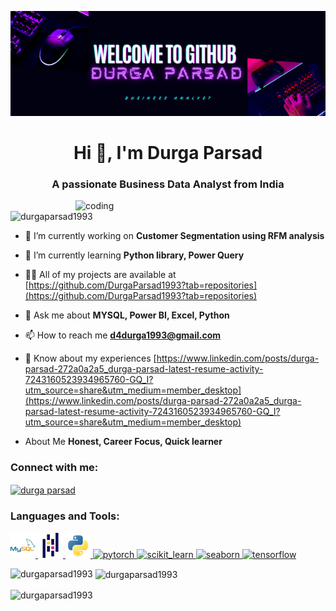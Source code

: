 
![logo](https://github.com/DurgaParsad1993/DurgaParsad1993/blob/main/Untitled%20design.png)

<h1 align="center">Hi 👋, I'm Durga Parsad</h1>
<h3 align="center">A passionate Business Data Analyst from India</h3>

<img align="right" alt="coding" width="400" src="https://i.gifer.com/75ez.gif">

<p align="left"> <img src="https://komarev.com/ghpvc/?username=durgaparsad1993&label=Profile%20views&color=0e75b6&style=flat" alt="durgaparsad1993" /> </p>

- 🔭 I’m currently working on **Customer Segmentation using RFM analysis**

- 🌱 I’m currently learning **Python library, Power Query**

- 👨‍💻 All of my projects are available at [https://github.com/DurgaParsad1993?tab=repositories](https://github.com/DurgaParsad1993?tab=repositories)

- 💬 Ask me about **MYSQL, Power BI, Excel, Python**

- 📫 How to reach me **d4durga1993@gmail.com**

- 📄 Know about my experiences [https://www.linkedin.com/posts/durga-parsad-272a0a2a5_durga-parsad-latest-resume-activity-7243160523934965760-GQ_I?utm_source=share&utm_medium=member_desktop](https://www.linkedin.com/posts/durga-parsad-272a0a2a5_durga-parsad-latest-resume-activity-7243160523934965760-GQ_I?utm_source=share&utm_medium=member_desktop)

- About Me **Honest, Career Focus, Quick learner**

<h3 align="left">Connect with me:</h3>
<p align="left">
<a href="https://linkedin.com/in/durga parsad" target="blank"><img align="center" src="https://raw.githubusercontent.com/rahuldkjain/github-profile-readme-generator/master/src/images/icons/Social/linked-in-alt.svg" alt="durga parsad" height="30" width="40" /></a>
</p>

<h3 align="left">Languages and Tools:</h3>
<p align="left"> <a href="https://www.mysql.com/" target="_blank" rel="noreferrer"> <img src="https://raw.githubusercontent.com/devicons/devicon/master/icons/mysql/mysql-original-wordmark.svg" alt="mysql" width="40" height="40"/> </a> <a href="https://pandas.pydata.org/" target="_blank" rel="noreferrer"> <img src="https://raw.githubusercontent.com/devicons/devicon/2ae2a900d2f041da66e950e4d48052658d850630/icons/pandas/pandas-original.svg" alt="pandas" width="40" height="40"/> </a> <a href="https://www.python.org" target="_blank" rel="noreferrer"> <img src="https://raw.githubusercontent.com/devicons/devicon/master/icons/python/python-original.svg" alt="python" width="40" height="40"/> </a> <a href="https://pytorch.org/" target="_blank" rel="noreferrer"> <img src="https://www.vectorlogo.zone/logos/pytorch/pytorch-icon.svg" alt="pytorch" width="40" height="40"/> </a> <a href="https://scikit-learn.org/" target="_blank" rel="noreferrer"> <img src="https://upload.wikimedia.org/wikipedia/commons/0/05/Scikit_learn_logo_small.svg" alt="scikit_learn" width="40" height="40"/> </a> <a href="https://seaborn.pydata.org/" target="_blank" rel="noreferrer"> <img src="https://seaborn.pydata.org/_images/logo-mark-lightbg.svg" alt="seaborn" width="40" height="40"/> </a> <a href="https://www.tensorflow.org" target="_blank" rel="noreferrer"> <img src="https://www.vectorlogo.zone/logos/tensorflow/tensorflow-icon.svg" alt="tensorflow" width="40" height="40"/> </a> </p>

<p><img align="left" src="https://github-readme-stats.vercel.app/api/top-langs?username=durgaparsad1993&show_icons=true&locale=en&layout=compact" alt="durgaparsad1993" /></p>

<p>&nbsp;<img align="center" src="https://github-readme-stats.vercel.app/api?username=durgaparsad1993&show_icons=true&locale=en" alt="durgaparsad1993" /></p>

<p><img align="center" src="https://github-readme-streak-stats.herokuapp.com/?user=durgaparsad1993&" alt="durgaparsad1993" /></p>
